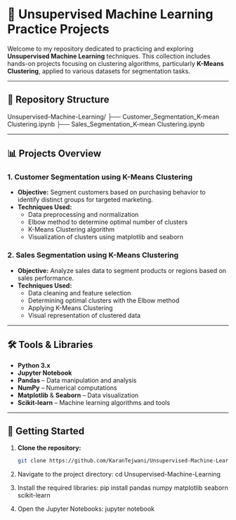 # 🧠 Unsupervised Machine Learning Practice Projects

Welcome to my repository dedicated to practicing and exploring **Unsupervised Machine Learning** techniques. This collection includes hands-on projects focusing on clustering algorithms, particularly **K-Means Clustering**, applied to various datasets for segmentation tasks.

---

## 📁 Repository Structure

Unsupervised-Machine-Learning/
├── Customer_Segmentation_K-mean Clustering.ipynb
├── Sales_Segmentation_K-mean Clustering.ipynb

---

## 📊 Projects Overview

### 1. Customer Segmentation using K-Means Clustering

- **Objective:** Segment customers based on purchasing behavior to identify distinct groups for targeted marketing.
- **Techniques Used:**
  - Data preprocessing and normalization
  - Elbow method to determine optimal number of clusters
  - K-Means Clustering algorithm
  - Visualization of clusters using matplotlib and seaborn

### 2. Sales Segmentation using K-Means Clustering

- **Objective:** Analyze sales data to segment products or regions based on sales performance.
- **Techniques Used:**
  - Data cleaning and feature selection
  - Determining optimal clusters with the Elbow method
  - Applying K-Means Clustering
  - Visual representation of clustered data

---

## 🛠️ Tools & Libraries

- **Python 3.x**
- **Jupyter Notebook**
- **Pandas** – Data manipulation and analysis
- **NumPy** – Numerical computations
- **Matplotlib** & **Seaborn** – Data visualization
- **Scikit-learn** – Machine learning algorithms and tools

---

## 🚀 Getting Started

1. **Clone the repository:**
   ```bash
   git clone https://github.com/KaranTejwani/Unsupervised-Machine-Learning.git

2. Navigate to the project directory:
   cd Unsupervised-Machine-Learning

3. Install the required libraries:
   pip install pandas numpy matplotlib seaborn scikit-learn

4. Open the Jupyter Notebooks:
   jupyter notebook
   
